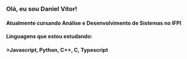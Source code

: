 ### Olá, eu sou Daniel Vitor!
#### Atualmente cursando Análise e Desenvolvimento de Sistemas no IFPI
#### Linguagens que estou estudando:
#### >Javascript, Python, C++, C, Typescript
<div>
<div/>
